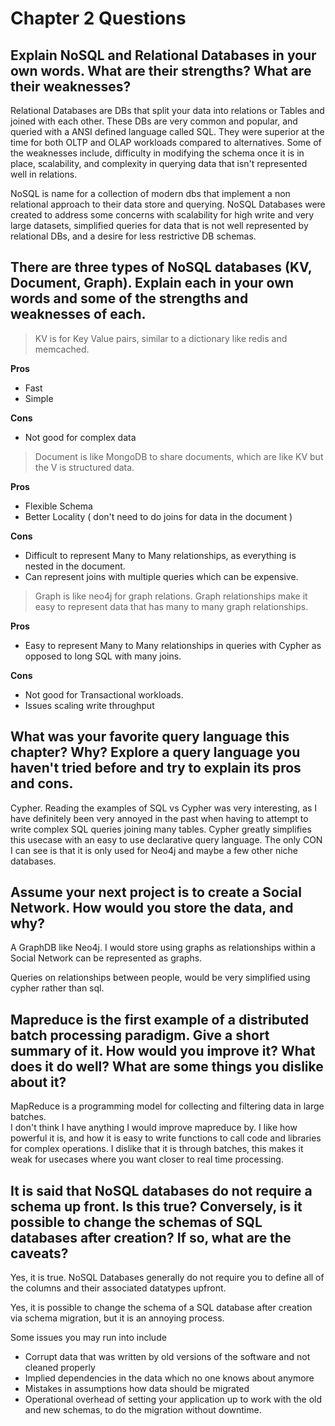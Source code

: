 # Chapter 2 Questions

## Explain NoSQL and Relational Databases in your own words. What are their strengths? What are their weaknesses?

Relational Databases are DBs that split your data into relations or Tables and joined with each other.  These DBs are very common and popular, and queried with a ANSI defined language called SQL.  They were superior at the time for both OLTP and OLAP workloads compared to alternatives. Some of the weaknesses include, difficulty in modifying the schema once it is in place, scalability, and complexity in querying data that isn't represented well in relations. 

NoSQL is name for a collection of modern dbs that implement a non relational approach to their data store and querying.
NoSQL Databases were created to address some concerns with scalability for high write and very large datasets, simplified queries for data that is not well represented by relational DBs, and a desire for less restrictive DB schemas.  


## There are three types of NoSQL databases (KV, Document, Graph). Explain each in your own words and some of the strengths and weaknesses of each.

>KV is for Key Value pairs, similar to a dictionary like redis and memcached.

**Pros**
- Fast
- Simple

**Cons**
- Not good for complex data

>Document is like MongoDB to share documents, which are like KV but the V is structured data.

**Pros**

- Flexible Schema
- Better Locality ( don't need to do joins for data in the document )

**Cons**

- Difficult to represent Many to Many relationships, as everything is nested in the document.
- Can represent joins with multiple queries which can be expensive.

>Graph is like neo4j for graph relations.  Graph relationships make it easy to represent data that has many to many graph relationships.

**Pros**

- Easy to represent Many to Many relationships in queries with Cypher as opposed to long SQL with many joins.

**Cons**

- Not good for Transactional workloads.
- Issues scaling write throughput


## What was your favorite query language this chapter? Why? Explore a query language you haven't tried before and try to explain its pros and cons.

Cypher.  Reading the examples of SQL vs Cypher was very interesting, as I have definitely been very annoyed in the past when having to attempt to write complex SQL queries joining many tables.  Cypher greatly simplifies this usecase with an easy to use declarative query language.  The only CON I can see is that it is only used for Neo4j and maybe a few other niche databases.

## Assume your next project is to create a Social Network. How would you store the data, and why?

A GraphDB like Neo4j.  I would store using graphs as relationships within a Social Network can be represented as graphs. 

Queries on relationships between people, would be very simplified using cypher rather than sql.

## Mapreduce is the first example of a distributed batch processing paradigm. Give a short summary of it. How would you improve it? What does it do well? What are some things you dislike about it?

MapReduce is a programming model for collecting and filtering data in large batches.  
I don't think I have anything I would improve mapreduce by.  I like how powerful it is, and how it is easy to write functions to call code and libraries for complex operations.
I dislike that it is through batches, this makes it weak for usecases where you want closer to real time processing.

## It is said that NoSQL databases do not require a schema up front. Is this true? Conversely, is it possible to change the schemas of SQL databases after creation? If so, what are the caveats?

Yes, it is true. NoSQL Databases generally do not require you to define all of the columns and their associated datatypes upfront.

Yes, it is possible to change the schema of a SQL database after creation via schema migration, but it is an annoying process.

Some issues you may run into include

* Corrupt data that was written by old versions of the software and not cleaned properly
* Implied dependencies in the data which no one knows about anymore
* Mistakes in assumptions how data should be migrated
* Operational overhead of setting your application up to work with the old and new schemas, to do the migration without downtime.
